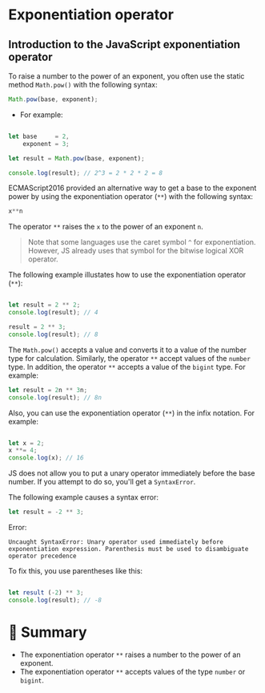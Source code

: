 # Exponentiation operator

## Introduction to the JavaScript exponentiation operator

To raise a number to the power of an exponent, you often use the static method ```Math.pow()``` with the following syntax:

```js
Math.pow(base, exponent);
```

- For example:

```js

let base     = 2,
    exponent = 3;

let result = Math.pow(base, exponent);

console.log(result); // 2^3 = 2 * 2 * 2 = 8

```

ECMAScript2016 provided an alternative way to get a base to the exponent power by using the exponentiation operator (```**```) with the following syntax:

```js
x**n
```

The operator ```**``` raises the ```x``` to the power of an exponent ```n```.

> Note that some languages use the caret symbol ```^``` for exponentiation. However, JS already uses that symbol for the bitwise logical XOR operator.

The following example illustates how to use the exponentiation operator (```**```):

```js

let result = 2 ** 2;
console.log(result); // 4

result = 2 ** 3;
console.log(result); // 8

```

The ```Math.pow()``` accepts a value and converts it to a value of the number type for calculation. Similarly, the operator ```**``` accept values of the ```number``` type. In addition, the operator ```**``` accepts a value of the ```bigint``` type. For example:

```js
let result = 2n ** 3n;
console.log(result); // 8n
```

Also, you can use the exponentiation operator (```**```) in the infix notation. For example:

```js

let x = 2;
x **= 4;
console.log(x); // 16

```

JS does not allow you to put a unary operator immediately before the base number. If you attempt to do so, you'll get a ```SyntaxError```.

The following example causes a syntax error:

```js
let result = -2 ** 3;
```

Error:

```Uncaught SyntaxError: Unary operator used immediately before exponentiation expression. Parenthesis must be used to disambiguate operator precedence```

To fix this, you use parentheses like this:

```js

let result (-2) ** 3;
console.log(result); // -8

```

# :memo: Summary

- The exponentiation operator ```**``` raises a number to the power of an exponent.
- The exponentiation operator ```**``` accepts values of the type ```number``` or ```bigint```.
